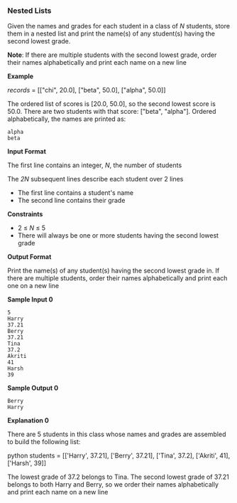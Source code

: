 ### Nested Lists

Given the names and grades for each student in a class of *N* students, store them in a nested list and print the name(s) of any student(s) having the second lowest grade.

**Note**: If there are multiple students with the second lowest grade, order their names alphabetically and print each name on a new line

**Example**

*records* = [["chi", 20.0], ["beta", 50.0], ["alpha", 50.0]]

The ordered list of scores is [20.0, 50.0], so the second lowest score is 50.0. There are two students with that score: ["beta", "alpha"]. Ordered alphabetically, the names are printed as: 

```
alpha
beta
```

**Input Format**

The first line contains an integer, *N*, the number of students

The *2N* subsequent lines describe each student over 2 lines

- The first line contains a student's name
- The second line contains their grade

**Constraints**

- 2 ≤ *N* ≤ 5
- There will always be one or more students having the second lowest grade

**Output Format**

Print the name(s) of any student(s) having the second lowest grade in. If there are multiple students, order their names alphabetically and print each one on a new line

**Sample Input 0**

```
5
Harry
37.21
Berry
37.21
Tina
37.2
Akriti
41
Harsh
39
```

**Sample Output 0**

```
Berry
Harry
```

**Explanation 0**

There are 5 students in this class whose names and grades are assembled to build the following list:

python students = [['Harry', 37.21], ['Berry', 37.21], ['Tina', 37.2], ['Akriti', 41], ['Harsh', 39]]

The lowest grade of 37.2
belongs to Tina. The second lowest grade of 37.21 belongs to both Harry and Berry, so we order their names alphabetically and print each name on a new line